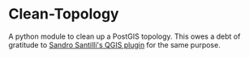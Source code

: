 # Clean-Topology

A python module to clean up a PostGIS topology.
This owes a debt of gratitude to [Sandro Santilli's
QGIS plugin](strk/qgis_pgis_topoedit) for the same
purpose.

